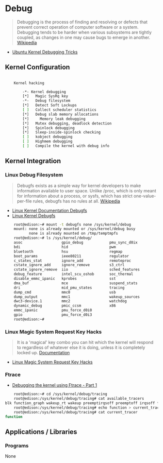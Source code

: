 Debug
==

> Debugging is the process of finding and resolving or defects that prevent correct operation of computer software or a system. Debugging tends to be harder when various subsystems are tightly coupled, as changes in one may cause bugs to emerge in another. [Wikipedia](https://en.wikipedia.org/wiki/Debugging)

- [Ubuntu Kernel Debugging Tricks](https://wiki.ubuntu.com/Kernel/KernelDebuggingTricks)

## Kernel Configuration

```sh
    
    Kernel hacking

        -*- Kernel debugging
        [*]   Magic SysRq key
        -*-   Debug filesystem
        [*]   Detect Soft Lockups
        [ ]   Collect scheduler statistics
        [*]   Debug slab memory allocations
        [*]     Memory leak debugging
        [*]   Mutex debugging, deadlock detection
        [*]   Spinlock debugging
        [*]   Sleep-inside-spinlock checking
        [ ]   kobject debugging
        [ ]   Highmem debugging
        [ ]   Compile the kernel with debug info
```

## Kernel Integration

### Linux Debug Filesystem

> Debugfs exists as a simple way for kernel developers to make information available to user space.  Unlike /proc, which is only meant for information about a process, or sysfs, which has strict one-value-per-file rules, debugfs has no rules at all. [Wikipedia](https://en.wikipedia.org/wiki/Debugfs)

- [Linux Kernel Documentation Debugfs](https://www.kernel.org/doc/Documentation/filesystems/debugfs.txt)
- [Linux Kernel Debugfs](https://www.kernel.org/doc/Documentation/filesystems/debugfs.txt)

```sh
    root@edison:~# mount -t debugfs none /sys/kernel/debug
    mount: none is already mounted or /sys/kernel/debug busy
           none is already mounted on /tmp/temptmpfs
    root@edison:~# ls /sys/kernel/debug/
    asoc                  gpio_debug            pmu_sync_d0ix
    bdi                   hid                   pwm
    bluetooth             hsu                   regmap
    boot_params           ieee80211             regulator
    c_states_stat         ignore_add            remoteproc
    cstate_ignore_add     ignore_remove         s3_ctrl
    cstate_ignore_remove  iio                   sched_features
    debug_feature         intel_scu_oshob       soc_thermal
    disable_emmc_ipanic   kprobes               sst
    dma_buf               mce                   suspend_stats
    dri                   mid_pmu_states        tracing
    dump_cmd              mmc0                  usb
    dump_output           mmc1                  wakeup_sources
    dwc3-device.1         mmc2                  watchdog
    dynamic_debug         pmic_ccsm             x86
    emmc_ipanic           pmu_force_d0i0
    gpio                  pmu_force_d0i3
    root@edison:~# 
```

### Linux Magic System Request Key Hacks

> It is a 'magical' key combo you can hit which the kernel will respond to regardless of whatever else it is doing, unless it is completely locked up. [Documentation](https://www.kernel.org/doc/Documentation/sysrq.txt)

- [Linux Magic System Request Key Hacks](https://www.kernel.org/doc/Documentation/sysrq.txt)

### Ftrace

- [Debugging the kernel using Ftrace - Part 1](https://lwn.net/Articles/365835/)

```sh
    root@edison:~# cd /sys/kernel/debug/tracing
    root@edison:/sys/kernel/debug/tracing# cat available_tracers 
blk function_graph wakeup_rt wakeup preemptirqsoff preemptoff irqsoff function nop
    root@edison:/sys/kernel/debug/tracing# echo function > current_tracer
    root@edison:/sys/kernel/debug/tracing# cat current_tracer
function
```

## Applications / Libraries

### Programs

None
